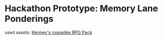 # Hackathon Prototype: Memory Lane Ponderings

used assets: [Kenney's roguelike RPG Pack](https://kenney.nl/assets/roguelike-rpg-pack)
